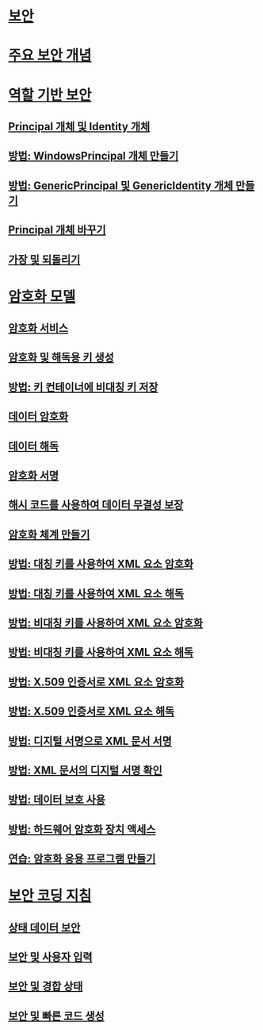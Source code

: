# [보안](index.md)
# [주요 보안 개념](key-security-concepts.md)
# [역할 기반 보안](role-based-security.md)
## [Principal 개체 및 Identity 개체](principal-and-identity-objects.md)
## [방법: WindowsPrincipal 개체 만들기](how-to-create-a-windowsprincipal-object.md)
## [방법: GenericPrincipal 및 GenericIdentity 개체 만들기](how-to-create-genericprincipal-and-genericidentity-objects.md)
## [Principal 개체 바꾸기](replacing-a-principal-object.md)
## [가장 및 되돌리기](impersonating-and-reverting.md)
# [암호화 모델](cryptography-model.md)
## [암호화 서비스](cryptographic-services.md)
## [암호화 및 해독용 키 생성](generating-keys-for-encryption-and-decryption.md)
## [방법: 키 컨테이너에 비대칭 키 저장](how-to-store-asymmetric-keys-in-a-key-container.md)
## [데이터 암호화](encrypting-data.md)
## [데이터 해독](decrypting-data.md)
## [암호화 서명](cryptographic-signatures.md)
## [해시 코드를 사용하여 데이터 무결성 보장](ensuring-data-integrity-with-hash-codes.md)
## [암호화 체계 만들기](creating-a-cryptographic-scheme.md)
## [방법: 대칭 키를 사용하여 XML 요소 암호화](how-to-encrypt-xml-elements-with-symmetric-keys.md)
## [방법: 대칭 키를 사용하여 XML 요소 해독](how-to-decrypt-xml-elements-with-symmetric-keys.md)
## [방법: 비대칭 키를 사용하여 XML 요소 암호화](how-to-encrypt-xml-elements-with-asymmetric-keys.md)
## [방법: 비대칭 키를 사용하여 XML 요소 해독](how-to-decrypt-xml-elements-with-asymmetric-keys.md)
## [방법: X.509 인증서로 XML 요소 암호화](how-to-encrypt-xml-elements-with-x-509-certificates.md)
## [방법: X.509 인증서로 XML 요소 해독](how-to-decrypt-xml-elements-with-x-509-certificates.md)
## [방법: 디지털 서명으로 XML 문서 서명](how-to-sign-xml-documents-with-digital-signatures.md)
## [방법: XML 문서의 디지털 서명 확인](how-to-verify-the-digital-signatures-of-xml-documents.md)
## [방법: 데이터 보호 사용](how-to-use-data-protection.md)
## [방법: 하드웨어 암호화 장치 액세스](how-to-access-hardware-encryption-devices.md)
## [연습: 암호화 응용 프로그램 만들기](walkthrough-creating-a-cryptographic-application.md)
# [보안 코딩 지침](secure-coding-guidelines.md)
## [상태 데이터 보안](securing-state-data.md)
## [보안 및 사용자 입력](security-and-user-input.md)
## [보안 및 경합 상태](security-and-race-conditions.md)
## [보안 및 빠른 코드 생성](security-and-on-the-fly-code-generation.md)
